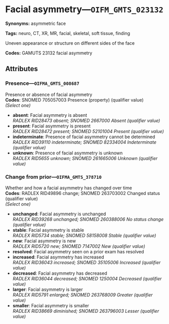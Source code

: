# Facial asymmetry—`OIFM_GMTS_023132`

**Synonyms:** asymmetric face

**Tags:** neuro, CT, XR, MR, facial, skeletal, soft tissue, finding

Uneven appearance or structure on different sides of the face

**Codes:** GAMUTS 23132 facial asymmetry

## Attributes

### Presence—`OIFMA_GMTS_008687`

Presence or absence of facial asymmetry  
**Codes**: SNOMED 705057003 Presence (property) (qualifier value)  
*(Select one)*

- **absent**: Facial asymmetry is absent  
_RADLEX RID28473 absent; SNOMED 2667000 Absent (qualifier value)_
- **present**: Facial asymmetry is present  
_RADLEX RID28472 present; SNOMED 52101004 Present (qualifier value)_
- **indeterminate**: Presence of facial asymmetry cannot be determined  
_RADLEX RID39110 indeterminate; SNOMED 82334004 Indeterminate (qualifier value)_
- **unknown**: Presence of facial asymmetry is unknown  
_RADLEX RID5655 unknown; SNOMED 261665006 Unknown (qualifier value)_

### Change from prior—`OIFMA_GMTS_378710`

Whether and how a facial asymmetry has changed over time  
**Codes**: RADLEX RID49896 change; SNOMED 263703002 Changed status (qualifier value)  
*(Select one)*

- **unchanged**: Facial asymmetry is unchanged  
_RADLEX RID39268 unchanged; SNOMED 260388006 No status change (qualifier value)_
- **stable**: Facial asymmetry is stable  
_RADLEX RID5734 stable; SNOMED 58158008 Stable (qualifier value)_
- **new**: Facial asymmetry is new  
_RADLEX RID5720 new; SNOMED 7147002 New (qualifier value)_
- **resolved**: Facial asymmetry seen on a prior exam has resolved  
- **increased**: Facial asymmetry has increased  
_RADLEX RID36043 increased; SNOMED 35105006 Increased (qualifier value)_
- **decreased**: Facial asymmetry has decreased  
_RADLEX RID36044 decreased; SNOMED 1250004 Decreased (qualifier value)_
- **larger**: Facial asymmetry is larger  
_RADLEX RID5791 enlarged; SNOMED 263768009 Greater (qualifier value)_
- **smaller**: Facial asymmetry is smaller  
_RADLEX RID38669 diminished; SNOMED 263796003 Lesser (qualifier value)_